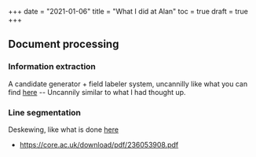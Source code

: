 +++
date = "2021-01-06"
title = "What I did at Alan"
toc = true
draft = true
+++

## Document processing

### Information extraction

A candidate generator + field labeler system, uncannilly like what you can find [here](http://cidrdb.org/cidr2020/papers/p31-sheng-cidr20.pdf) -- Uncannily similar to what I had thought up.

### Line segmentation

Deskewing, like what is done [here](https://muthu.co/deskewing-scanned-documents-using-horizontal-projections/)

- https://core.ac.uk/download/pdf/236053908.pdf

